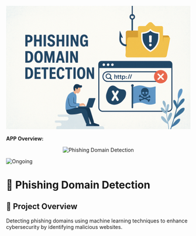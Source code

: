 <p align="center">
  <img src="templates/assets/image1.png" alt="Phishing Domain Detection" width="1000" heigt="300"/>
</p

## **APP Overview:**

<p align="center">
  <img src="templates/assets/gif_demo1.gif" alt="Phishing Domain Detection" width="1000" heigt="500"/>
</p


![Ongoing](https://img.shields.io/badge/Project%20Status-Completed-green?style=for-the-badge&logo=github)

# 🚀 Phishing Domain Detection

## 📌 Project Overview
Detecting phishing domains using machine learning techniques to enhance cybersecurity by identifying malicious websites.